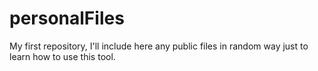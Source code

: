 personalFiles
=============

My first repository, I'll include here any public files in random way just to learn how to use this tool.
